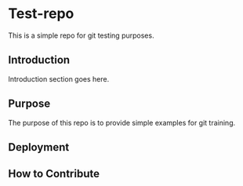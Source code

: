 # Test-repo

This is a simple repo for git testing purposes.

## Introduction

Introduction section goes here.

## Purpose

The purpose of this repo is to provide simple examples for git training.

## Deployment

## How to Contribute

